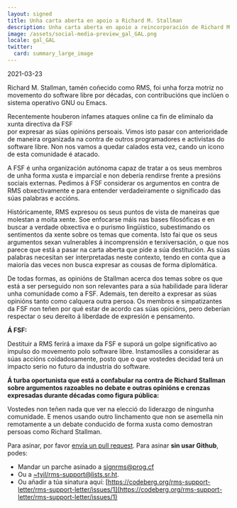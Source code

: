 ```yaml
---
layout: signed
title: Unha carta aberta en apoio a Richard M. Stallman
description: Unha carta aberta en apoio a reincorporación de Richard M. Stallman á Free Software Foundation
image: /assets/social-media-preview_gal_GAL.png
locale: gal_GAL
twitter:
  card: summary_large_image
---
```


2021-03-23

Richard M. Stallman, tamén coñecido como RMS,
foi unha forza motriz no movemento do software 
libre por décadas, con contribucións que inclúen
o sistema operativo GNU ou Emacs.

Recentemente houberon infames ataques online
ca fin de eliminalo da xunta directiva da FSF  
por expresar as súas opinións  persoais. Vimos 
isto pasar con anterioridade de maneira organizada
na  contra de outros programadores e activistas do  
software libre. Non nos vamos a quedar calados esta
vez, cando un icono de esta comunidade é atacado.

A FSF é unha organización autónoma capaz de tratar 
a os seus  membros de unha forma xusta e imparcial
e non debería rendirse frente a presións sociais externas.
Pedimos á FSF considerar os argumentos en contra de RMS
obxectivamente e para entender verdadeiramente o significado
das súas palabras e accións. 

Históricamente, RMS expresou os seus puntos de vista de maneiras
que molestan a moita xente. Soe enfocarse máis nas bases filosóficas
e en buscar a verdade obxectiva e o purismo lingüístico, subestimando 
os sentimentos da xente sobre os temas que comenta.
Isto fai que os seus argumentos sexan  vulnerables á incomprensión e terxiversación,
o que nos parece que está a pasar na carta aberta que pide a súa destitución.
As súas palabras necesitan ser interpretadas neste contexto, tendo en conta que a 
maioría das veces non busca expresar as cousas de forma diplomática. 


De todas formas, as opinións de Stallman acerca dos temas sobre os que está a ser
perseguido non son relevantes para a súa habilidade para liderar unha comunidade 
como a FSF. Ademais, ten dereito a expresar as súas opinións tanto como calquera
outra persoa. Os membros e simpatizantes da FSF non teñen por qué estar de acordo
cas súas opicións, pero deberían respectar o seu dereito á liberdade de expresión e
pensamento.


**Á FSF:**

Destituir a RMS ferirá a imaxe da FSF e suporá un golpe significativo
ao impulso do movemento polo software libre. Instamoslles a considerar as 
súas accións coidadosamente, posto que o que vostedes decidad terá un impacto
serio no futuro da industria do software.


**Á turba oportunista que está a confabular na contra de Richard Stallman
sobre argumentos razoables no debate e outras opinións e crenzas expresadas
durante décadas como figura pública:**
    
Vostedes non teñen nada que ver na elecció do liderazgo de ningunha comunidade.
E menos usando outro linchamento que non se asemella nin remotamente a un debate
conducido de forma xusta como demostran persoas como Richard Stallman.

Para asinar, por favor [envía un pull request](https://github.com/rms-support-letter/rms-support-letter.github.io/pulls).
Para asinar **sin usar Github**, podes:
- Mandar un parche asinado a [signrms@prog.cf](mailto:signrms@prog.cf) 
- Ou a  [~tyil/rms-support@lists.sr.ht](mailto:~tyil/rms-support@lists.sr.ht).
- Ou añadir a túa sinatura aquí: [https://codeberg.org/rms-support-letter/rms-support-letter/issues/1](https://codeberg.org/rms-support-letter/rms-support-letter/issues/1)
